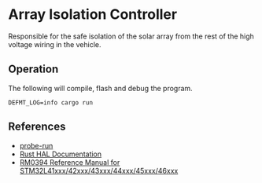 # Array Isolation Controller

Responsible for the safe isolation of the solar array from the rest of the high voltage wiring in the vehicle.

## Operation

The following will compile, flash and debug the program.

```shell
DEFMT_LOG=info cargo run
```

## References

- [probe-run](https://github.com/knurling-rs/probe-run)
- [Rust HAL Documentation](https://docs.rs/stm32l4xx-hal/latest/stm32l4xx_hal/)
- [RM0394 Reference Manual for STM32L41xxx/42xxx/43xxx/44xxx/45xxx/46xxx](https://www.st.com/resource/en/reference_manual/dm00151940-stm32l41xxx42xxx43xxx44xxx45xxx46xxx-advanced-armbased-32bit-mcus-stmicroelectronics.pdf)
